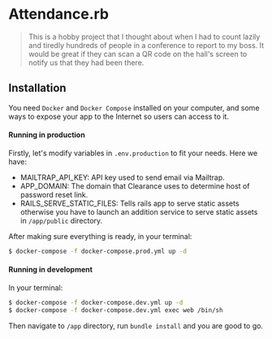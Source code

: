 # Attendance.rb

> This is a hobby project that I thought about when I had to count lazily and tiredly hundreds of people in a conference to report to my boss. It would be great if they can scan a QR code on the hall's screen to notify us that they had been there.

## Installation

You need `Docker` and `Docker Compose` installed on your computer, and some ways to expose your app to the Internet so users can access to it.

#### Running in production
Firstly, let's modify variables in `.env.production` to fit your needs. Here we have:

* MAILTRAP_API_KEY: API key used to send email via Mailtrap.
* APP_DOMAIN: The domain that Clearance uses to determine host of password reset link.
* RAILS_SERVE_STATIC_FILES: Tells rails app to serve static assets otherwise you have to launch an addition service to serve static assets in `/app/public` directory.

After making sure everything is ready, in your terminal:
```bash
$ docker-compose -f docker-compose.prod.yml up -d
```

#### Running in development
In your terminal:
```bash
$ docker-compose -f docker-compose.dev.yml up -d
$ docker-compose -f docker-compose.dev.yml exec web /bin/sh
```
Then navigate to `/app` directory, run `bundle install` and you are good to go.